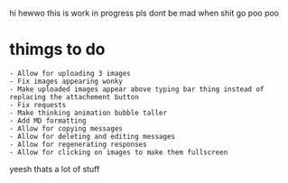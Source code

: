 hi hewwo this is work in progress pls dont be mad when shit go poo poo

# thimgs to do
```
- Allow for uploading 3 images
- Fix images appearing wonky
- Make uploaded images appear above typing bar thing instead of replacing the attachement button
- Fix requests
- Make thinking animation bubble taller
- Add MD formatting
- Allow for copying messages
- Allow for deleting and editing messages
- Allow for regenerating responses
- Allow for clicking on images to make them fullscreen
```
yeesh thats a lot of stuff
